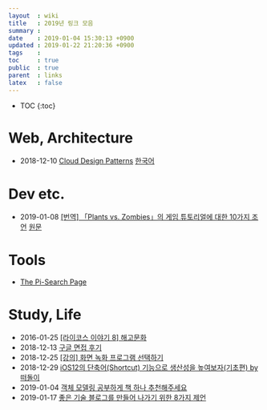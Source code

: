 ```yaml
---
layout  : wiki
title   : 2019년 링크 모음
summary : 
date    : 2019-01-04 15:30:13 +0900
updated : 2019-01-22 21:20:36 +0900
tags    : 
toc     : true
public  : true
parent  : links
latex   : false
---
```

* TOC
{:toc}

# Web, Architecture

* 2018-12-10 [Cloud Design Patterns](https://docs.microsoft.com/en-us/azure/architecture/patterns/?fbclid=IwAR34mOQSVzaMIyTeg74BbTqrCdZFjOV-78_v_K8QyRdVSw1580Ht-kAh25E) [한국어](https://docs.microsoft.com/ko-kr/azure/architecture/patterns/?fbclid=IwAR34mOQSVzaMIyTeg74BbTqrCdZFjOV-78_v_K8QyRdVSw1580Ht-kAh25E )

# Dev etc.

* 2019-01-08 [[번역] 「Plants vs. Zombies」의 게임 튜토리얼에 대한 10가지 조언](http://sungkukpark.github.io/gamedesign/2019/01/08/ten-tutorial-tips-from-plants-vs-zombies-translatation.html ) [원문](http://www.gamasutra.com/view/news/165359 )

# Tools

* [The Pi-Search Page](http://www.angio.net/pi/ )

# Study, Life

* 2016-01-25 [[라이코스 이야기 8] 해고문화](https://estimastory.com/2016/01/25/layoff/ )
* 2018-12-13 [구글 면접 후기](https://norang.io/diary/interview_review/ )
* 2018-12-25 [[강의] 화면 녹화 프로그램 선택하기](https://sysnet4admin.blogspot.com/2018/12/blog-post_25.html )
* 2018-12-29 [iOS12의 단축어(Shortcut) 기능으로 생산성을 높여보자(기초편) by 떠돌이](http://opensea.egloos.com/6429946 )
* 2019-01-04 [객체 모델링 공부하게 책 하나 추천해주세요](https://www.popit.kr/%EA%B0%9D%EC%B2%B4-%EB%AA%A8%EB%8D%B8%EB%A7%81-%EA%B3%B5%EB%B6%80%ED%95%98%EA%B2%8C-%EC%B1%85-%ED%95%98%EB%82%98-%EC%B6%94%EC%B2%9C%ED%95%B4%EC%A3%BC%EC%84%B8%EC%9A%94/ )
* 2019-01-17 [좋은 기술 블로그를 만들어 나가기 위한 8가지 제언](https://www.44bits.io/ko/post/8-suggestions-for-tech-programming-blog )
